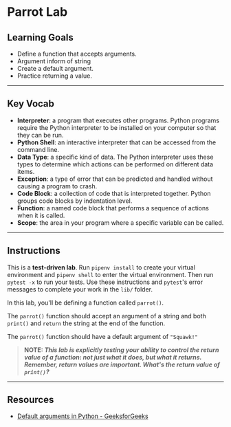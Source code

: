 # Parrot Lab

## Learning Goals

- Define a function that accepts arguments.
- Argument inform of string
- Create a default argument.
- Practice returning a value.

***

## Key Vocab

- **Interpreter**: a program that executes other programs. Python programs
require the Python interpreter to be installed on your computer so that they
can be run.
- **Python Shell**: an interactive interpreter that can be accessed from the
command line.
- **Data Type**: a specific kind of data. The Python interpreter uses these
types to determine which actions can be performed on different data items.
- **Exception**: a type of error that can be predicted and handled without
causing a program to crash.
- **Code Block**: a collection of code that is interpreted together. Python
groups code blocks by indentation level.
- **Function**: a named code block that performs a sequence of actions when it
is called.
- **Scope**: the area in your program where a specific variable can be called.

***

## Instructions

This is a **test-driven lab**. Run `pipenv install` to create your virtual
environment and `pipenv shell` to enter the virtual environment. Then run
`pytest -x` to run your tests. Use these instructions and `pytest`'s error
messages to complete your work in the `lib/` folder.

In this lab, you'll be defining a function called `parrot()`.

The `parrot()` function should accept an argument of a string and both `print()`
and `return` the string at the end of the function.

The `parrot()` function should have a default argument of `"Squawk!"`

> **NOTE: _This lab is explicitly testing your ability to control the return
> value of a function: not just what it does, but what it returns. Remember,
> return values are important. What's the return value of `print()`?_**

***

## Resources

- [Default arguments in Python - GeeksforGeeks](https://www.geeksforgeeks.org/default-arguments-in-python/)
